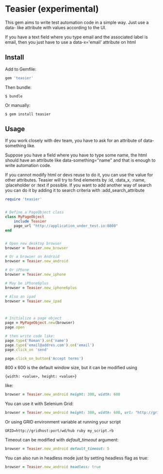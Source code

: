 # Teasier (experimental)

This gem aims to write test automation code in a simple way. Just use a data- like attribute with values according to the UI.

If you have a text field where you type email and the associated label is email, then you just have to use a data-x='email' attribute on html


## Install

Add to Gemfile:

```ruby
gem 'teasier'
```

Then bundle:

    $ bundle

Or manually:

    $ gem install teasier

## Usage

If you work closely with dev team, you have to ask for an attribute of data-something like.

Suppose you have a field where you have to type some name, the html should have an attribute like data-something="name" and that is enough to write automation code.

If you cannot modify html or devs reuse to do it, you can use the value for other attributes.
Teasier will try to find elements by :id, :data_x, :name, :placeholder or :text if possible.
If you want to add another way of search you can do it by adding it to search criteria with :add_search_attribute


```ruby
require 'teasier'


# Define a PageObject class
class MyPageObject
	include Teasier
	page_url "http://application_under_test.io:8080"
end


# Open new desktop browser
browser = Teasier.new_browser

# Or a browser on Android
browser = Teasier.new_android

# Or iPhone
browser = Teasier.new_iphone

# May be iPhone6plus
browser = Teasier.new_iphone6plus

# Also an ipad
browser = Teasier.new_ipad



# Initialize a page object
page = MyPageObject.new(browser)
page.open

# then write code like:
page.type('Roman').on('name')
page.type('email@addres.com').on('email')
page.click_on 'send'

page.click_on_button('Accept terms')

```

800 x 600 is the default window size, but it can be modified using

 ```{width: <value>, height: <value>}``` 

like:

```ruby
browser = Teasier.new_android height: 300, width: 600
```

You can use it with Selenium Grid:

```ruby
browser = Teasier.new_android height: 300, width: 600, url: "http://gridhost:port/wd/hub"
```

Or using GRID environment variable at running your script
```
GRID=http://gridhost:port/wd/hub ruby my_script.rb
```


Timeout can be modified with _default_timeout_ argument:

```ruby
browser = Teasier.new_android default_timeout: 5
```

You can also run in headless mode just by setting headless flag as true:
```ruby
browser = Teasier.new_android headless: true
```
